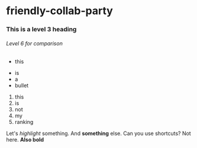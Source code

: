 # friendly-collab-party

### This is a level 3 heading 

###### Level 6 for comparison

* this
- is 
- a 
- bullet 

1. this
2. is
9. not
3. my
4. ranking

Let's _highlight_ something. And __something__ else. Can you use shortcuts? Not here. **Also bold** 
